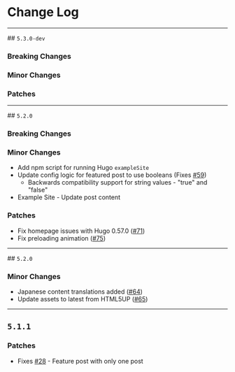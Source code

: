 # Change Log

---
## `5.3.0-dev`

### Breaking Changes

### Minor Changes

### Patches

---
## `5.2.0`

### Breaking Changes

### Minor Changes
 - Add npm script for running Hugo `exampleSite`
 - Update config logic for featured post to use booleans (Fixes [#59](https://github.com/curtistimson/hugo-theme-massively/issues/59))
   - Backwards compatibility support for string values - "true" and "false"
 - Example Site - Update post content

### Patches
 - Fix homepage issues with Hugo 0.57.0 ([#71](https://github.com/curtistimson/hugo-theme-massively/issues/71))
 - Fix preloading animation ([#75](https://github.com/curtistimson/hugo-theme-massively/issues/75))


---
## `5.2.0`

### Minor Changes
 - Japanese content translations added ([#64](https://github.com/curtistimson/hugo-theme-massively/pull/64))
 - Update assets to latest from HTML5UP ([#65](https://github.com/curtistimson/hugo-theme-massively/pull/65))

---
## `5.1.1`

### Patches
 - Fixes [#28](https://github.com/curtistimson/hugo-theme-massively/issues/28) - Feature post with only one post
